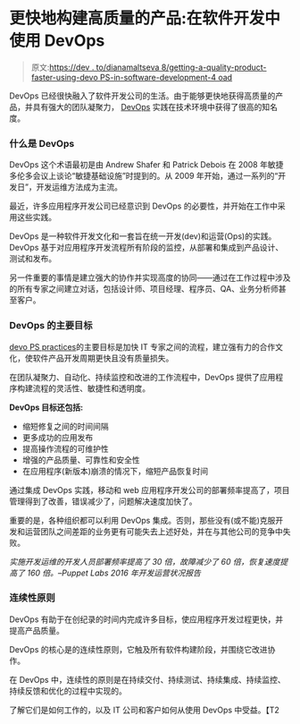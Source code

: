 # 更快地构建高质量的产品:在软件开发中使用 DevOps

> 原文:[https://dev . to/dianamaltseva 8/getting-a-quality-product-faster-using-devo PS-in-software-development-4 oad](https://dev.to/dianamaltseva8/getting-a-quality-product-faster-using-devops-in-software-development-4oad)

DevOps 已经很快融入了软件开发公司的生活。由于能够更快地获得高质量的产品，并具有强大的团队凝聚力， [DevOps](https://devops.com/) 实践在技术环境中获得了很高的知名度。

### 什么是 DevOps

DevOps 这个术语最初是由 Andrew Shafer 和 Patrick Debois 在 2008 年敏捷多伦多会议上谈论“敏捷基础设施”时提到的。从 2009 年开始，通过一系列的“开发日”，开发运维方法成为主流。

最近，许多应用程序开发公司已经意识到 DevOps 的必要性，并开始在工作中采用这些实践。

DevOps 是一种软件开发文化和一套旨在统一开发(dev)和运营(Ops)的实践。DevOps 基于对应用程序开发流程所有阶段的监控，从部署和集成到产品设计、测试和发布。

另一件重要的事情是建立强大的协作并实现高度的协同——通过在工作过程中涉及的所有专家之间建立对话，包括设计师、项目经理、程序员、QA、业务分析师甚至客户。

### DevOps 的主要目标

[devo PS practices](https://theagileadmin.com/what-is-devops/)的主要目标是加快 IT 专家之间的流程，建立强有力的合作文化，使软件产品开发周期更快且没有质量损失。

在团队凝聚力、自动化、持续监控和改进的工作流程中，DevOps 提供了应用程序构建流程的灵活性、敏捷性和透明度。

**DevOps 目标还包括:**

*   缩短修复之间的时间间隔
*   更多成功的应用发布
*   提高操作流程的可维护性
*   增强的产品质量、可靠性和安全性
*   在应用程序(新版本)崩溃的情况下，缩短产品恢复时间

通过集成 DevOps 实践，移动和 web 应用程序开发公司的部署频率提高了，项目管理得到了改善，错误减少了，问题解决速度加快了。

重要的是，各种组织都可以利用 DevOps 集成。否则，那些没有(或不能)克服开发和运营团队之间差距的业务更有可能失去上述好处，并在与其他公司的竞争中失败。

*实施开发运维的开发人员部署频率提高了 30 倍，故障减少了 60 倍，恢复速度提高了 160 倍。–Puppet Labs 2016 年开发运营状况报告*

### 连续性原则

DevOps 有助于在创纪录的时间内完成许多目标，使应用程序开发过程更快，并提高产品质量。

DevOps 的核心是的连续性原则，它触及所有软件构建阶段，并围绕它改进协作。

在 DevOps 中，连续性的原则是在持续交付、持续测试、持续集成、持续监控、持续反馈和优化的过程中实现的。

了解它们是如何工作的，以及 IT 公司和客户如何从使用 DevOps 中受益。【T2